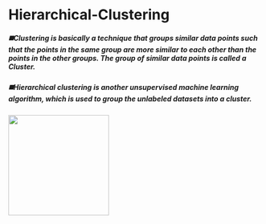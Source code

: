 # Hierarchical-Clustering

##### ◼️Clustering is basically a technique that groups similar data points such that the points in the same group are more similar to each other than the points in the other groups. The group of similar data points is called a Cluster.

##### ◼️Hierarchical clustering is another unsupervised machine learning algorithm, which is used to group the unlabeled datasets into a cluster.

<img src="https://static.javatpoint.com/tutorial/machine-learning/images/hierarchical-clustering-in-machine-learning15.png" width="200" height="200">


